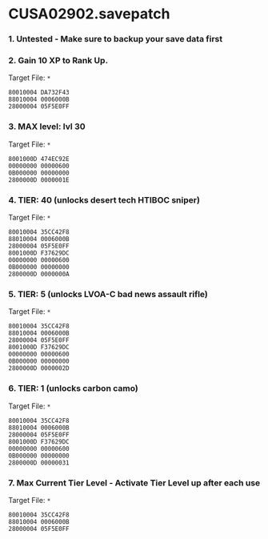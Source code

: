 # CUSA02902.savepatch

### 1. Untested - Make sure to backup your save data first
### 2. Gain 10 XP to Rank Up.

Target File: `*`

```
80010004 DA732F43
88010004 0006000B
28000004 05F5E0FF
```

### 3. MAX level: lvl 30

Target File: `*`

```
8001000D 474EC92E
00000000 00000600
0B000000 00000000
2800000D 0000001E
```

### 4. TIER: 40 (unlocks desert tech HTIBOC sniper)

Target File: `*`

```
80010004 35CC42F8
88010004 0006000B
28000004 05F5E0FF
8001000D F37629DC
00000000 00000600
0B000000 00000000
2800000D 0000000A
```

### 5. TIER: 5 (unlocks LVOA-C bad news assault rifle)

Target File: `*`

```
80010004 35CC42F8
88010004 0006000B
28000004 05F5E0FF
8001000D F37629DC
00000000 00000600
0B000000 00000000
2800000D 0000002D
```

### 6. TIER: 1 (unlocks carbon camo)

Target File: `*`

```
80010004 35CC42F8
88010004 0006000B
28000004 05F5E0FF
8001000D F37629DC
00000000 00000600
0B000000 00000000
2800000D 00000031
```

### 7. Max Current Tier Level - Activate Tier Level up after each use

Target File: `*`

```
80010004 35CC42F8
88010004 0006000B
28000004 05F5E0FF
```

